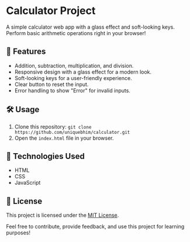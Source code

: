 # Calculator Project

A simple calculator web app with a glass effect and soft-looking keys. Perform basic arithmetic operations right in your browser!

## 🚀 Features

- Addition, subtraction, multiplication, and division.
- Responsive design with a glass effect for a modern look.
- Soft-looking keys for a user-friendly experience.
- Clear button to reset the input.
- Error handling to show "Error" for invalid inputs.

## 🛠️ Usage

1. Clone this repository: `git clone https://github.com/uniquebhim/calculator.git`
2. Open the `index.html` file in your browser.

## 🧰 Technologies Used

- HTML
- CSS
- JavaScript

## 📝 License

This project is licensed under the [MIT License](LICENSE).

Feel free to contribute, provide feedback, and use this project for learning purposes!


